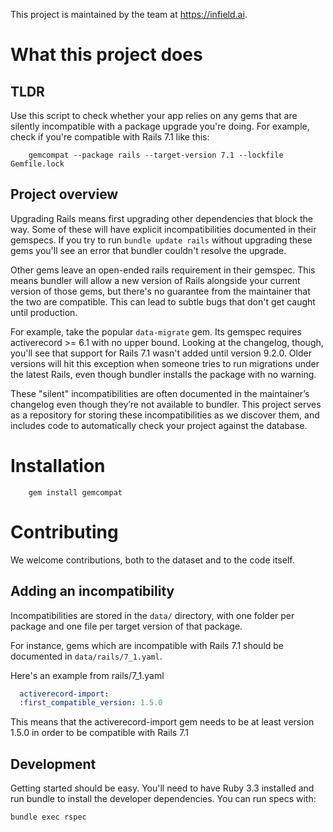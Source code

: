 This project is maintained by the team at https://infield.ai.

# What this project does

## TLDR
Use this script to check whether your app relies on any gems that are
silently incompatible with a package upgrade you're doing. For
example, check if you're compatible with Rails 7.1 like this:

```
    gemcompat --package rails --target-version 7.1 --lockfile Gemfile.lock
```

## Project overview
Upgrading Rails means first upgrading other dependencies that block
the way. Some of these will have explicit incompatibilities documented
in their gemspecs. If you try to run `bundle update rails` without
upgrading these gems you'll see an error that bundler couldn't resolve
the upgrade.

Other gems leave an open-ended rails requirement in their
gemspec. This means bundler will allow a new version of Rails
alongside your current version of those gems, but there's no guarantee
from the maintainer that the two are compatible. This can lead to
subtle bugs that don't get caught until production.

For example, take the popular `data-migrate` gem. Its gemspec requires
activerecord >= 6.1 with no upper bound. Looking at the changelog,
though, you'll see that support for Rails 7.1 wasn't added until
version 9.2.0. Older versions will hit this exception when someone
tries to run migrations under the latest Rails, even though bundler
installs the package with no warning.

These "silent" incompatibilities are often documented in the
maintainer’s changelog even though they’re not available to
bundler. This project serves as a repository for storing these
incompatibilities as we discover them, and includes code to
automatically check your project against the database.

# Installation
```
    gem install gemcompat
```

# Contributing

We welcome contributions, both to the dataset and to the code itself.

## Adding an incompatibility
Incompatibilities are stored in the `data/` directory, with one folder
per package and one file per target version of that package.

For instance, gems which are incompatible with Rails 7.1 should be
documented in `data/rails/7_1.yaml`.

Here's an example from rails/7_1.yaml

```yaml
  activerecord-import:
  :first_compatible_version: 1.5.0
```

This means that the activerecord-import gem needs to be at least
version 1.5.0 in order to be compatible with Rails 7.1

## Development

Getting started should be easy. You'll need to have Ruby 3.3 installed
and run bundle to install the developer dependencies. You can run specs with:

```
bundle exec rspec
```
